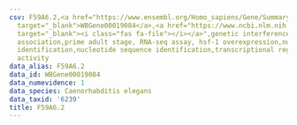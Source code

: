 ```yaml
---
csv: F59A6.2,<a href="https://www.ensembl.org/Homo_sapiens/Gene/Summary?db=core;g=WBGene00019084"
  target="_blank">WBGene00019084</a>,<a href="https://www.ncbi.nlm.nih.gov/pubmed/30894454"
  target="_blank"><i class="fas fa-file"></i></a>",genetic interference,functional
  association,prime adult stage, RNA-seq assay, hsf-1 overexpression,nucleotide sequence
  identification,nucleotide sequence identification,transcriptional regulation,up-regulates
  activity
data_alias: F59A6.2
data_id: WBGene00019084
data_numevidence: 1
data_species: Caenorhabditis elegans
data_taxid: '6239'
title: F59A6.2
---
```

